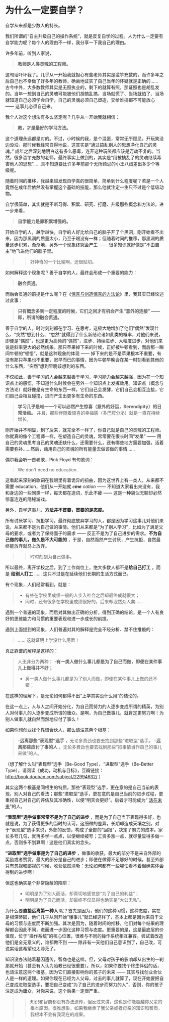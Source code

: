 # 为什么一定要自学？

 自学从来都是少数人的特长。

 我们所谓的“自主升级自己的操作系统”，就是反复自学的过程。人为什么一定要有自学能力呢？每个人的理由不一样，我分享一下我自己的理由。

 许多年前，听到人家说，

 >**教师是人类灵魂的工程师。** 

 这句话吓坏我了。几乎从一开始我就担心有些老师其实是滥竽充数的，而许多年之后自己也不幸做了好多年的教师，确凿地证实了自己当年的怀疑就是正确的…… 古今中外，大多数教师其实是无照执业的，剩下的就算有照，那证照也是胡乱发的。当年一想到自己的灵魂可能被他们胡搞乱搞，当场就慌了、当场就怕了、当场就知道自己必须学会自学，自己的灵魂必须自己塑造，交给谁搞都不可能放心 —— 这事儿必须自己来。



 我个人对这个想法有多么坚定呢？几乎从一开始我就相信：

 >**教，才是最好的学习方法。** 

 这个道理永远都是对的。不过，小时候的我，是个混蛋，常常无所顾忌，开玩笑没边没沿。那时候我经常自得地说，这其实是“通过搞乱别人的思想净化自己的灵魂。” 成年之后深刻地明白这有多么恶毒，连开这种玩笑都应该是万劫不复的。当然，很多滥竽充数的老师，最终事实上做到的，其实是“用被搞乱了的灵魂继续毒害他人的思想”……真不知道要比许多年前那个无所顾忌的小王八蛋差出多少个等级呢。



 随着时间的推移，我越来越发现自学真的很简单，简单到什么程度呢？若是一个人竟然在成年后依然没有掌握这个基础的技能，那么他就注定一生只不过是个低级动物。

 自学很简单，其实就是不断习得、积累、研究、打磨、升级那些概念和方法论。进一步来看，

 >**自学能力是靠积累增强的。** 

 开始自学的人，越学越快。自学的人好比给自己的脑子开了个黑洞，刚开始看不出来，因为那黑洞的质量太小，乃至于跟没有一样；但随着时间的推移，那黑洞的质量逐步积累，渐渐地，另外一个现象终究会产生 —— 很多知识就好像是“不由自主”地飞进他们的脑子里。

> > 好神奇的一个比喻啊，还很贴切。



 如何解释这个现象呢？善于自学的人，最终会形成一个重要的能力：

 >**融会贯通。** 

 而融会贯通的前提是什么呢？在《[惊喜与创造惊喜的方法论](A18.md)》里，我其实已经论述过此事：

 >**只有概念多到一定程度的时候，它们之间才有机会产生“意外的连接” —— 即，所谓的融会贯通。** 

 善于自学的人，时时刻刻都在学习、在思考，这极大地增加了他们“偶然”发现什么、“突然”想到什么、“忽然”就得到了什么新结论诸如此类的概率，对他们来说，即便是“偶然”，也是更为高频的“偶然”，进步、持续进步、大幅度进步，对他们来说是斜率更大的必然线条。那只苹果掉下来的时候，正好被牛顿看到，而后那一瞬间牛顿的“顿悟”，就是这种现象的体现 —— 掉下来的是不是苹果根本不重要，有没有那只苹果也不重要，迟早而已的事情，因为牛顿早晚会在某一时刻看到其他的什么东西，“突然”想到早晚该想到的东西。



 不仅如此，善于学习的人会越来越善于学习，学习能力会越来越强，因为在一个知识点上的感悟，不知道什么时候会在另外一个知识点上发挥效用。知识点（概念与方法论）就好像是有生命的东西一样，它们自己会发酵，它们自己会相互连接，它们自己会相互碰撞，进而产生出更多有生命的东西。

 >**学习几乎是唯一一个可以必然产生惊喜（意外的好运，Serendipity）的日常活动。** 并且，那些伴随着惊喜的幸福感（多巴胺分泌）就是一直在持续增长。

 刚开始并不明显，到了后来，就完全不一样了，你自己就是自己的灵魂的工程师。你就真的像个工程师一样，在塑造自己的灵魂，常常要花很长时间“发呆” —— 用自己的灵魂思考自己的灵魂还缺什么，还需要什么，还有哪些地方需要加强，活着需要弥补……然后，动用自己的灵魂的所有能量去做该做的事情……

 偶尔我会听一首老歌，Pink Floyd 有句歌词：

 > We don't need no education.

 这看起来深刻的歌词在我眼里有着诡异的扭曲，因为这世界上有一类人，从来都不需要 education，他们从一开始就 *e**me** cation* —— 不知道大家看出来没有，我和身边的一些同类一样，每天都在造词，乐此不疲 —— 这是一种貌似无聊却必然惊喜连连的隐秘游戏。

 另外，自学这事儿，**方法并不首要，首要的是态度。** 

 所有讨厌学习、抗拒学习，最终彻底放弃学习的人，都是因为学习这事儿对他们来说，从来都不是为自己做的事情。他们从来都是“为了别人学习”，比如为了满足父母的要求，或者为了保持面子的需求 —— 反正不是为了自己进步的需求。**不为自己做的事儿，做久是不大可能的**  ，于是，自然而然产生讨厌，产生抗拒，自然最终能放弃就马上放弃。

> > 时时刻刻为自己做事。



 所以最终，离开学校之后，到了工作岗位上，绝大多数人都不是**给自己打工** ，而是 **给别人打工**  …… 这只不过是在延续他们长期的生活方式而已。

 有个现象，人们经常看到，就是：

 > - 有些在学校里成绩一般的人步入社会之后却最终成就很大；
 > - 同时，还有很多在学校里成绩很好的，后来却泯然众人矣……

 遇到一个普遍的现象，而后对其做出正确的分析，得到正确的结论，是一个人有良好的思维能力和习惯的重要表现和进一步成长的前提。

 遇到上面提到的现象，人们普遍对其的解释是完全不经分析、禁不住推敲的：

 > …… 这就证明上学没什么用麽！

 真正靠谱的解释是这样的：

 > 人无非分为两种：
 > -**有一类人做什么事儿都是为了自己而做，即便在某件事儿上做得并不好；** 
 > - 另一类人做什么事儿都是为了别人而做，即便在某件事儿上做的还不错；

 在这样的理解下，是无论如何都得不出“上学其实没什么用”的结论的。



 在这一点上，人与人之间开始分化，为自己而努力的人逐步变成所谓的精英，为别人对付事儿的人逐步变成所谓的庸众。是啊，为自己做事儿，就肯定更努力啊！为别人做事儿就自然而然地应付了事么！

 如果你想创业找个靠谱合伙人，那么请注意两个根基：

 > -**远离那些“表现型”选手**  ，无论多费劲也要去找到那些“进取型”选手。
 > -**远离那些应付了事的人**  ，无论多费劲也要去找到那些“把事情当作自己的事儿来做”的人。

 （想了解什么叫“表现型”选手（Be-Good Type）、“进取型”选手（Be-Better Type），请阅读《成功，动机与目标》，豆瓣链接：http://book.douban.com/subject/22994632/ ）

 其实这两个根基是同根生的特质。那些“表现型”选手，更在意的是自己当前的表现，别人对自己的看法；那些“进取型”选手，更在意的是自己当前的进步过程，更重视自己对自己的评估及其准确性，以便“明天会更好”。后者才可能成为“ [活在未来](http://mp.weixin.qq.com/s?__biz=MzAxNzI4MTMwMw==&mid=400682395&idx=1&sn=69e0f0146b5847a5780a0fc4d717dea1&scene=21#wechat_redirect)”的人。

**“表现型”选手做事常常不是为了自己的进步**  ，而是为了自己当下表现得多好，也就是说，为了获得更多的当时的认可。这细微的差异，长期却造成天壤之别。对于“表现型”选手来说，外部的反馈，构成了全部的“回报”，决定了努力的成本。家长多夸几句，就再多学一点点，以便继续被夸；工资多涨一点，就尽量显得多做一点，否则多不划算啊！这是他们真实的念头。

**“进取型”选手做事是为了自己的进步**  ，做事的收获，最大的部分不是来自外部的奖励或者赞赏，最大的部分是自己的进步；即便在做得不足够好的时候，甚至外部只有忽视和鄙视的时候，收获依然清晰：无论如何都有一些哪怕看不着但确实体会得到的进步啊！



 但这也确实是个非常隐蔽的陷阱：

 > - 明明是为了别人而活，却真切地感觉是“为了自己的利益”；
 > - 明明是为了自己而活，却最终不仅显得也确实是“大公无私”。

 为什么要**直接远离第一种人**  呢？首先是因为，他们的这种习惯，这种态度，实在是根深蒂固，他们几乎从刚开始“懂事儿”就已经这样了，基本上都是因为来自于父母的习惯与态度而不断加强。其次是因为，随着时间的推移，他们对每个结果的理解都会因此不同，进而进一步固化这种习惯与态度。更重要的是，这是最底层的价值观，位于“操作系统”的核心位置，很难与不同的操作系统相互兼容。尝试着改造他们是全无意义的，谁都做不到 —— 除非有一天他们自己意识到了，自己改，可说实话这希望也太渺茫了。

 知识没办法随着基因遗传，智商也是这样。但，父母对孩子的影响却从出生的一刹那就开始（甚至有人认为胎教已经很重要）。所以，如果你要找个终生伴侣的话，也请注意这两个根基，因为它们直接影响你的孩子的未来 —— 其实与找创业合伙人是一样的道理。如果你现在已经为人父母，过去的事儿就算了，现在开始要把自己变成进取型选手，要把自己变成“为了自己的进步而努力的人”，否则，你的孩子注定成为庸众，对你来说，这个后果一定很严重。

> > 知识和智商都没有办法遗传，但反过来讲，这也是你能超越你父辈的根本原因。很难想象，如果我继承了我父亲或者母亲的知识和智商，我根本不会有我现在的成果。

